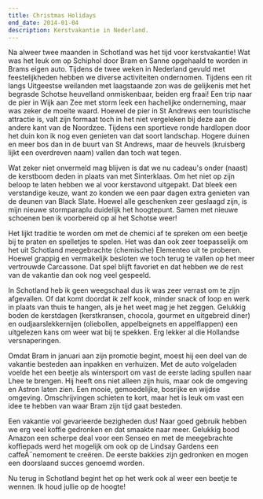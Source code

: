 ```yaml
---
title: Christmas Holidays
end_date: 2014-01-04
description: Kerstvakantie in Nederland.
---
```

Na alweer twee maanden in Schotland was het tijd voor kerstvakantie! Wat was het leuk om op Schiphol door Bram en Sanne opgehaald te worden in Brams eigen auto. Tijdens de twee weken in Nederland gevuld met feestelijkheden hebben we diverse activiteiten ondernomen. Tijdens een rit langs Uitgeestse weilanden met laagstaande zon was de gelijkenis met het begrasde Schotse heuvelland onmiskenbaar, beiden erg fraai! Een trip naar de pier in Wijk aan Zee met storm leek een hachelijke onderneming, maar was zeker de moeite waard. Hoewel de pier in St Andrews een touristische attractie is, valt zijn formaat toch in het niet vergeleken bij deze aan de andere kant van de Noordzee. Tijdens een sportieve ronde hardlopen door het duin kon ik nog even genieten van dat soort landschap. Hogere duinen en meer bos dan in de buurt van St Andrews, maar de heuvels (kruisberg lijkt een overdreven naam) vallen dan toch wat tegen.

<a name="more"></a>

Wat zeker niet onvermeld mag blijven is dat we nu cadeau's onder (naast) de kerstboom deden in plaats van met Sinterklaas. Om het niet op zijn beloop te laten hebben we al voor kerstavond uitgepakt. Dat bleek een verstandige keuze, want zo konden we een paar dagen extra genieten van de deunen van Black Slate. Hoewel alle geschenken zeer geslaagd zijn, is mijn nieuwe stormparaplu duidelijk het hoogtepunt. Samen met nieuwe schoenen ben ik voorbereid op al het Schotse weer!

Het lijkt traditie te worden om met de chemici af te spreken om een beetje bij te praten en spelletjes te spelen. Het was dan ook zeer toepasselijk om het uit Schotland meegebrachte (chemische) Elementeo uit te proberen. Hoewel grappig en vermakelijk besloten we toch terug te vallen op het meer vertrouwde Carcassone. Dat spel blijft favoriet en dat hebben we de rest van de vakantie dan ook nog veel gespeeld.

In Schotland heb ik geen weegschaal dus ik was zeer verrast om te zijn afgevallen. Of dat komt doordat ik zelf kook, minder snack of loop en werk in plaats van thuis te hangen, als je het weet mag je het zeggen. Gelukkig boden de kerstdagen (kerstkransen, chocola, gourmet en uitgebreid diner) en oudjaarslekkernijen (oliebollen, appelbeignets en appelflappen) een uitgelezen kans om weer wat bij te spekken. Erg lekker al die Hollandse versnaperingen.

Omdat Bram in januari aan zijn promotie begint, moest hij een deel van de vakantie besteden aan inpakken en verhuizen. Met de auto volgeladen voelde het een beetje als wintersport om vast de eerste lading spullen naar Lhee te brengen. Hij heeft ons niet alleen zijn huis, maar ook de omgeving en Astron laten zien. Een mooie, gemoedelijke, bosrijke en wijdse omgeving. Omschrijvingen schieten te kort, maar het is leuk om vast een idee te hebben van waar Bram zijn tijd gaat besteden.

Een vakantie vol gevarieerde bezigheden dus! Naar goed gebruik hebben we erg veel koffie gedronken en dat smaakte naar meer. Gelukkig bood Amazon een scherpe deal voor een Senseo en met de meegebrachte koffiepads werd het mogelijk om ook op de Lindsay Gardens een caffeÃ¯nemoment te creëren. De eerste bakkies zijn gedronken en mogen een doorslaand succes genoemd worden.

Nu terug in Schotland begint het op het werk ook al weer een beetje te wennen. Ik houd jullie op de hoogte!
